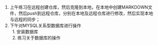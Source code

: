 1. 上午练习在远程创建仓库，然后克隆到本地，在本地中创建MARKDOWN文件，然后push到远程仓库，分别在本地及远程仓库进行修改，然后实现本地与远程的同步；
2. 下午对MYSQL关系型数据库进行操作  
   1. 安装数据库  
   2. 练习关于数据库的操作
